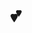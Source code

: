 <h1 id="heart" style="visibility: visible;">💕</h1>
<h1 id="count"></h1>
<script type="text/javascript" language="javascript">
    function test() {
        window.setTimeout("test()", 1000);
        var second = 1000;
        var minute = second * 60;
        var hour = minute * 60;
        var day = hour * 24;
        var year = day * 365;
        var begin = new Date("2019-08-07").getTime();
        var now = new Date().getTime();
        var difference = now - begin;
        // 天数
        var days = Math.ceil(difference / day);

        document.getElementById("count").innerHTML = days + " days <br>have we been in love.";
    }
    test()
</script>

<!-- <script>
    function blinklink() { //参数是id，如果对你name比较熟悉，你可以改改代码换成name
        window.setTimeout("blinklink()", 1000);
        var id = document.getElementById("heart");
        if (id.style.display == 'none') { //none表示隐藏起来的意思，也就说如果这个元素是隐藏起来的话
            id.style.display = 'block'; //显示它
        } else { //否则
            id.style.display = 'none'; //隐藏它；
        }
    }
    blinklink();
</script> -->
<script>
    function blinklink() { //参数是id，如果对你name比较熟悉，你可以改改代码换成name
        window.setTimeout("blinklink()", 1000);
        var id = document.getElementById("heart");
        if (id.style.visibility == 'hidden') { //none表示隐藏起来的意思，也就说如果这个元素是隐藏起来的话
            id.style.visibility = 'visible'; //显示它
        } else { //否则
            id.style.visibility = 'hidden'; //隐藏它；
        }
    }
    blinklink();
</script>